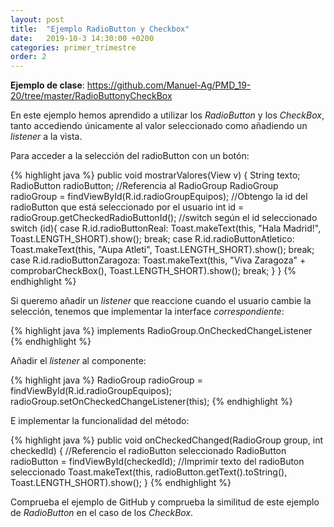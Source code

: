 ```yaml
---
layout: post
title:  "Ejemplo RadioButton y Checkbox"
date:   2019-10-3 14:30:00 +0200
categories: primer_trimestre
order: 2
---
```


**Ejemplo de clase**: <https://github.com/Manuel-Ag/PMD_19-20/tree/master/RadioButtonyCheckBox>

En este ejemplo hemos aprendido a utilizar los *RadioButton* y los *CheckBox*, tanto accediendo únicamente al valor seleccionado como añadiendo un *listener* a la vista.

Para acceder a la selección del radioButton con un botón:

{% highlight java %}
public void  mostrarValores(View v) {
        String texto;
        RadioButton radioButton;
        //Referencia al RadioGroup
        RadioGroup radioGroup = findViewById(R.id.radioGroupEquipos);
        //Obtengo la id del radioButton que está seleccionado por el usuario
        int id = radioGroup.getCheckedRadioButtonId();
        //switch según el id seleccionado
        switch (id){
            case R.id.radioButtonReal:
                Toast.makeText(this, "Hala Madrid!", Toast.LENGTH_SHORT).show();
                break;
            case R.id.radioButtonAtletico:
                Toast.makeText(this, "Aupa Atleti", Toast.LENGTH_SHORT).show();
                break;
            case R.id.radioButtonZaragoza:
                Toast.makeText(this, "Viva Zaragoza" + comprobarCheckBox(), Toast.LENGTH_SHORT).show();
                break;
        }
}
{% endhighlight %}


Si queremo añadir un *listener* que reaccione cuando el usuario cambie la selección, tenemos que implementar la interface *correspondiente*:

{% highlight java %}
implements RadioGroup.OnCheckedChangeListener
{% endhighlight %}

Añadir el *listener* al componente:

{% highlight java %}
RadioGroup radioGroup = findViewById(R.id.radioGroupEquipos);
radioGroup.setOnCheckedChangeListener(this);
{% endhighlight %}

E implementar la funcionalidad del método:

{% highlight java %}
public void onCheckedChanged(RadioGroup group, int checkedId) {
        //Referencio el radioButton seleccionado
        RadioButton radioButton = findViewById(checkedId);
        //Imprimir texto del radioButon seleccionado
        Toast.makeText(this, radioButton.getText().toString(), Toast.LENGTH_SHORT).show();
}
{% endhighlight %}

Comprueba el ejemplo de GitHub y comprueba la similitud de este ejemplo de *RadioButton* en el caso de los *CheckBox*.
